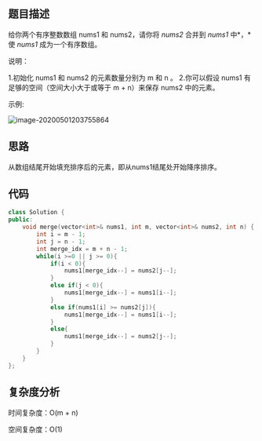 ## 题目描述

给你两个有序整数数组 nums1 和 nums2，请你将 *nums2* 合并到 *nums1* 中*，*使 *nums1* 成为一个有序数组。

说明：

1.初始化 nums1 和 nums2 的元素数量分别为 m 和 n 。
2.你可以假设 nums1 有足够的空间（空间大小大于或等于 m + n）来保存 nums2 中的元素。

示例:

![image-20200501203755864](\image\image-20200501203755864.png)

## 思路

从数组结尾开始填充排序后的元素，即从nums1结尾处开始降序排序。

## 代码

```cpp
class Solution {
public:
    void merge(vector<int>& nums1, int m, vector<int>& nums2, int n) {
        int i = m - 1;
        int j = n - 1;
        int merge_idx = m + n - 1;
        while(i >=0 || j >= 0){
            if(i < 0){
                nums1[merge_idx--] = nums2[j--];
            }
            else if(j < 0){
                nums1[merge_idx--] = nums1[i--];
            }
            else if(nums1[i] >= nums2[j]){
                nums1[merge_idx--] = nums1[i--];
            }
            else{
                nums1[merge_idx--] = nums2[j--];
            }
        }
    }
};
```

## 复杂度分析

时间复杂度：O(m + n)

空间复杂度：O(1)